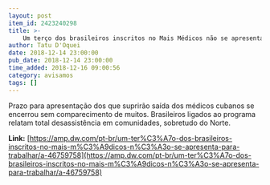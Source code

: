 ```yaml
---
layout: post
item_id: 2423240298
title: >-
    Um terço dos brasileiros inscritos no Mais Médicos não se apresenta para trabalhar
author: Tatu D'Oquei
date: 2018-12-14 23:00:00
pub_date: 2018-12-14 23:00:00
time_added: 2018-12-16 09:00:56
category: avisamos
tags: []
---
```


Prazo para apresentação dos que suprirão saída dos médicos cubanos se encerrou sem comparecimento de muitos. Brasileiros ligados ao programa relatam total desassistência em comunidades, sobretudo do Norte.

**Link:** [https://amp.dw.com/pt-br/um-ter%C3%A7o-dos-brasileiros-inscritos-no-mais-m%C3%A9dicos-n%C3%A3o-se-apresenta-para-trabalhar/a-46759758](https://amp.dw.com/pt-br/um-ter%C3%A7o-dos-brasileiros-inscritos-no-mais-m%C3%A9dicos-n%C3%A3o-se-apresenta-para-trabalhar/a-46759758)

